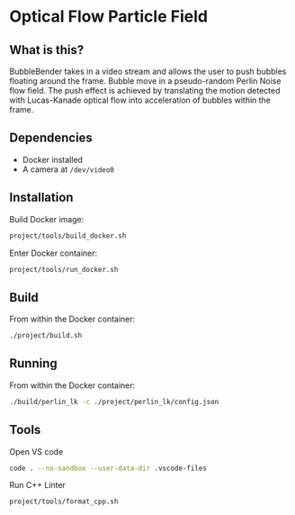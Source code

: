 # Optical Flow Particle Field

## What is this?

BubbleBender takes in a video stream and allows the user to push bubbles floating around the frame. Bubble move in a pseudo-random Perlin Noise flow field. The push effect is achieved by translating the motion detected with Lucas-Kanade optical flow into acceleration of bubbles within the frame.

## Dependencies

- Docker installed
- A camera at `/dev/video0`

## Installation

Build Docker image:
```bash
project/tools/build_docker.sh
```

Enter Docker container:
```bash
project/tools/run_docker.sh
```

## Build

From within the Docker container:
```bash
./project/build.sh
```

## Running

From within the Docker container:
```bash
./build/perlin_lk -c ./project/perlin_lk/config.json 
```

## Tools

Open VS code
```bash
code . --no-sandbox --user-data-dir .vscode-files
```

Run C++ Linter
```bash
project/tools/format_cpp.sh
```